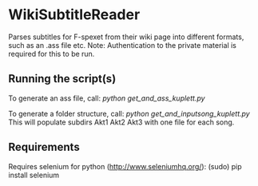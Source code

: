 # WikiSubtitleReader
Parses subtitles for F-spexet from their wiki page into different formats, such as an .ass file etc.
Note: Authentication to the private material is required for this to be run.


## Running the script(s)
To generate an ass file, call:
*python get_and_ass_kuplett.py <USERNAME> <PASSWORD> <OUTPUT ASS FILE>*

To generate a folder structure, call:
*python get_and_inputsong_kuplett.py <USERNAME> <PASSWORD> <OUTPUT DIR>*
This will populate subdirs
Akt1
Akt2
Akt3
with one file for each song.

## Requirements
Requires selenium for python (http://www.seleniumhq.org/):
(sudo) pip install selenium
